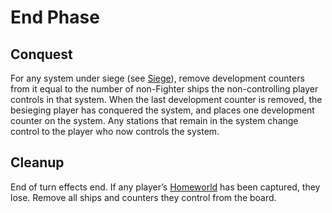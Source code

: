# End Phase

## Conquest

For any system under siege (see [Siege](/etc/additional-rules.html#siege)), remove development counters from it equal to the number of non-Fighter ships the non-controlling player controls in that system. When the last development counter is removed, the besieging player has conquered the system, and places one development counter on the system. Any stations that remain in the system change control to the player who now controls the system.

## Cleanup

End of turn effects end. If any player’s [Homeworld](https://www.starcomgame.com/card-database?selectedCard=Homeworld) has been captured, they lose. Remove all ships and counters they control from the board.
